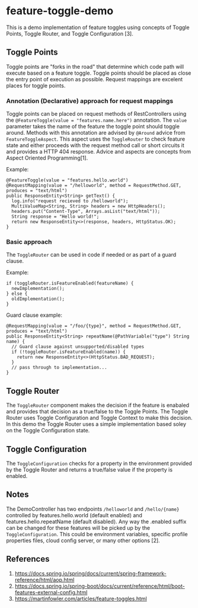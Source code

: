 # feature-toggle-demo
This is a demo implementation of feature toggles using concepts of Toggle Points, Toggle Router, and Toggle Configuration [3].

## Toggle Points
Toggle points are "forks in the road" that determine which code path will execute based on a feature toggle. Toggle points should be placed as close the entry point of execution as possible. Request mappings are excelent places for toggle points.
### Annotation (Declarative) approach for request mappings
Toggle points can be placed on request methods of RestControllers using the ```@FeatureToggle(value = "features.name.here")``` annotation. The ```value``` parameter takes the name of the feature the toggle point should toggle around.   Methods with this annotation are advised by ```@Around``` advice from ```FeatureToggleAspect```. This aspect uses the ```ToggleRouter``` to check feature state and either proceeds with the request method call or short circuits it and provides a HTTP 404 response. Advice and aspects are concepts from Aspect Oriented Programming[1]. 

Example:

```
@FeatureToggle(value = "features.hello.world")
@RequestMapping(value = "/helloworld", method = RequestMethod.GET, produces = "text/html")
public ResponseEntity<String> getText() {
  log.info("request recieved to /helloworld");
  MultiValueMap<String, String> headers = new HttpHeaders();
  headers.put("Content-Type", Arrays.asList("text/html"));
  String response = "Hello world!";
  return new ResponseEntity<>(response, headers, HttpStatus.OK);
}
```
### Basic approach
The ```ToggleRouter``` can be used in code if needed or as part of a guard clause. 

Example:
```
if (toggleRouter.isFeatureEnabled(featureName) {
  newImplementation();
} else {
  oldImplementation();
}
```

Guard clause example:
```
@RequestMapping(value = "/foo/{type}", method = RequestMethod.GET, produces = "text/html")
public ResponseEntity<String> repeatName(@PathVariable("type") String name) {
  // Guard clause against unsupported/disabled types
  if (!toggleRouter.isFeatureEnabled(name)) {
    return new ResponseEntity<>(HttpStatus.BAD_REQUEST);
  } 
  // pass through to implementation...
}
```

## Toggle Router
The ```ToggleRouter``` component makes the decision if the feature is enabaled and provides that decision as a true/false to the Toggle Points. The Toggle Router uses Toggle Configuration and Toggle Context to make this decision. In this demo the Toggle Router uses a simple implementation based soley on the Toggle Configuration state.

## Toggle Configuration
The ```ToggleConfiguration``` checks for a property in the environment provided by the Toggle Router and returns a true/false value if the property is enabled. 

## Notes
The DemoController has two endpoints ```/helloworld``` and ```/hello/{name}``` controlled by features.hello.world (default enabled) and features.hello.repeatName (default disabled). Any way the .enabled suffix can be changed for these features will be picked up by the ```ToggleConfiguration```. This could be environment variables, specific profile properties files, cloud config server, or many other options [2].

## References
1. https://docs.spring.io/spring/docs/current/spring-framework-reference/html/aop.html
2. https://docs.spring.io/spring-boot/docs/current/reference/html/boot-features-external-config.html
3. https://martinfowler.com/articles/feature-toggles.html
